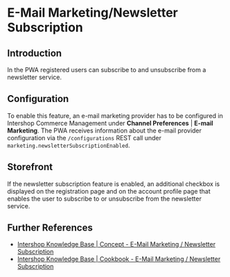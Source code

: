 <!--
kb_guide
kb_pwa
kb_everyone
kb_sync_latest_only
-->

# E-Mail Marketing/Newsletter Subscription

## Introduction

In the PWA registered users can subscribe to and unsubscribe from a newsletter service.

## Configuration

To enable this feature, an e-mail marketing provider has to be configured in Intershop Commerce Management under **Channel Preferences** | **E-mail Marketing**.
The PWA receives information about the e-mail provider configuration via the `/configurations` REST call under `marketing.newsletterSubscriptionEnabled`.

## Storefront

If the newsletter subscription feature is enabled, an additional checkbox is displayed on the registration page and on the account profile page that enables the user to subscribe to or unsubscribe from the newsletter service.

## Further References

- [Intershop Knowledge Base | Concept - E-Mail Marketing / Newsletter Subscription](https://support.intershop.com/kb/index.php/Display/2G9985)
- [Intershop Knowledge Base | Cookbook - E-Mail Marketing / Newsletter Subscription](https://support.intershop.com/kb/index.php/Display/30973Y)
